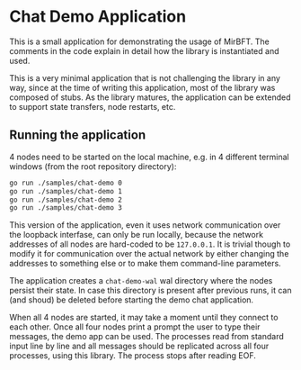 # Chat Demo Application

This is a small application for demonstrating the usage of MirBFT.
The comments in the code explain in detail how the library is instantiated and used.

This is a very minimal application that is not challenging the library in any way,
since at the time of writing this application, most of the library was composed of stubs.
As the library matures, the application can be extended to support state transfers, node restarts, etc.

## Running the application

4 nodes need to be started on the local machine, e.g. in 4 different terminal windows (from the root repository directory):

```bash
go run ./samples/chat-demo 0
go run ./samples/chat-demo 1
go run ./samples/chat-demo 2
go run ./samples/chat-demo 3
```

This version of the application, even it uses network communication over the loopback interfase,
can only be run locally, because the network addresses of all nodes are hard-coded to be `127.0.0.1`.
It is trivial though to modify it for communication over the actual network by either changing the
addresses to something else or to make them command-line parameters.

The application creates a `chat-demo-wal` wal directory where the nodes persist their state.
In case this directory is present after previous runs,
it can (and shoud) be deleted before starting the demo chat application.

When all 4 nodes are started, it may take a moment until they connect to each other.
Once all four nodes print a prompt the user to type their messages, the demo app can be used.
The processes read from standard input line by line
and all messages should be replicated across all four processes, using this library.
The process stops after reading EOF.
